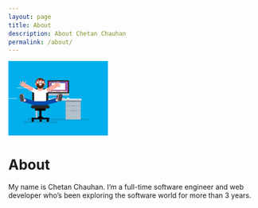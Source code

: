 ```yaml
---
layout: page
title: About
description: About Chetan Chauhan
permalink: /about/
---
```


<img class="img-rounded" src="/assets/img/uploads/profile2.gif" alt="Thiago Rossener" width="200">

# About

My name is Chetan Chauhan. I’m a full-time software engineer and web developer who’s been exploring the software world for more than 3 years.